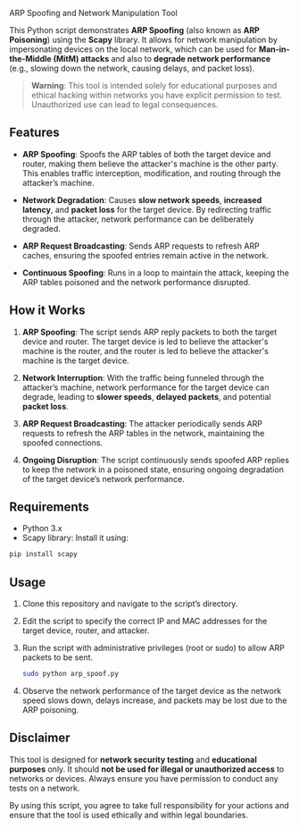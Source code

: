  ARP Spoofing and Network Manipulation Tool

 This Python script demonstrates **ARP Spoofing** (also known as **ARP Poisoning**) using the **Scapy** library.
 It allows for network manipulation by impersonating devices on the local network, which can be used for **Man-in-the-Middle (MitM) attacks**
 and also to **degrade network performance** (e.g., slowing down the network, causing delays, and packet loss).

 > **Warning**: This tool is intended solely for educational purposes and ethical hacking within networks you have explicit permission to test. 
 Unauthorized use can lead to legal consequences.

 ## Features

 - **ARP Spoofing**: Spoofs the ARP tables of both the target device and router, making them believe the attacker's machine is the other party. 
   This enables traffic interception, modification, and routing through the attacker’s machine.
 
 - **Network Degradation**: Causes **slow network speeds**, **increased latency**, and **packet loss** for the target device. 
   By redirecting traffic through the attacker, network performance can be deliberately degraded.

 - **ARP Request Broadcasting**: Sends ARP requests to refresh ARP caches, ensuring the spoofed entries remain active in the network.

 - **Continuous Spoofing**: Runs in a loop to maintain the attack, keeping the ARP tables poisoned and the network performance disrupted.

 ## How it Works

 1. **ARP Spoofing**: The script sends ARP reply packets to both the target device and router. The target device is led to believe the attacker's machine is the router,
    and the router is led to believe the attacker's machine is the target device.

 2. **Network Interruption**: With the traffic being funneled through the attacker’s machine, network performance for the target device can degrade, 
    leading to **slower speeds**, **delayed packets**, and potential **packet loss**.

 3. **ARP Request Broadcasting**: The attacker periodically sends ARP requests to refresh the ARP tables in the network, maintaining the spoofed connections.

 4. **Ongoing Disruption**: The script continuously sends spoofed ARP replies to keep the network in a poisoned state, ensuring ongoing degradation of the target device’s network performance.

 ## Requirements

 - Python 3.x
 - Scapy library: Install it using:

 ```bash
 pip install scapy
 ```

 ## Usage

 1. Clone this repository and navigate to the script’s directory.
 2. Edit the script to specify the correct IP and MAC addresses for the target device, router, and attacker.
 3. Run the script with administrative privileges (root or sudo) to allow ARP packets to be sent.

    ```bash
    sudo python arp_spoof.py
    ```

 4. Observe the network performance of the target device as the network speed slows down, delays increase, and packets may be lost due to the ARP poisoning.

 ## Disclaimer

 This tool is designed for **network security testing** and **educational purposes** only. It should **not be used for illegal or unauthorized access** to networks or devices.
 Always ensure you have permission to conduct any tests on a network.

 By using this script, you agree to take full responsibility for your actions and ensure that the tool is used ethically and within legal boundaries.
